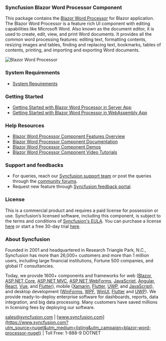 ### Syncfusion Blazor Word Processor Component

This package contains the [Blazor Word Processor](https://www.syncfusion.com/blazor-components/blazor-word-processor?utm_source=nuget&utm_medium=listing&utm_campaign=blazor-word-processor-nuget) for Blazor application. The Blazor Word Processor is a feature rich UI component with editing capabilities like Microsoft Word. Also known as the document editor, it is used to create, edit, view, and print Word documents. It provides all the common word processing features: editing text, formatting contents, resizing images and tables, finding and replacing text, bookmarks, tables of contents, printing, and importing and exporting Word documents.

![Blazor Word Processor](https://raw.githubusercontent.com/SyncfusionExamples/nuget-img/master/blazor/blazor-word-processor.png)

### System Requirements

* [System Requirements](https://blazor.syncfusion.com/documentation/system-requirements?utm_source=nuget&utm_medium=listing&utm_campaign=blazor-word-processor-nuget)

### Getting Started

* [Getting Started with Blazor Word Processor in Server App](https://blazor.syncfusion.com/documentation/document-editor/getting-started/server-side-application?utm_source=nuget&utm_medium=listing&utm_campaign=blazor-word-processor-nuget)
* [Getting Started with Blazor Word Processor in WebAssembly App](https://blazor.syncfusion.com/documentation/document-editor/getting-started/client-side-application?utm_source=nuget&utm_medium=listing&utm_campaign=blazor-word-processor-nuget)

### Help Resources

* [Blazor Word Processor Component Features Overview](https://www.syncfusion.com/blazor-components/blazor-word-processor?utm_source=nuget&utm_medium=listing&utm_campaign=blazor-word-processor-nuget)
* [Blazor Word Processor Component Documentation](https://blazor.syncfusion.com/documentation/document-editor/getting-started/features?utm_source=nuget&utm_medium=listing&utm_campaign=blazor-word-processor-nuget)
* [Blazor Word Processor Component Demos](https://blazor.syncfusion.com/demos/document-editor/default-functionalities?utm_source=nuget&utm_medium=listing&utm_campaign=blazor-word-processor-nuget)
* [Blazor Word Processor Component Video Tutorials](https://www.syncfusion.com/tutorial-videos/blazor/word-processor?utm_source=nuget&utm_medium=listing&utm_campaign=blazor-word-processor-nuget)

### Support and feedbacks

* For queries, reach our [Syncfusion support team](https://www.syncfusion.com/support/directtrac/incidents/newincident?utm_source=nuget&utm_medium=listing&utm_campaign=blazor-word-processor-nuget) or post the queries through the [community forums](https://www.syncfusion.com/forums/blazor-components?utm_source=nuget&utm_medium=listing&utm_campaign=blazor-word-processor-nuget). 
* Request new feature through [Syncfusion feedback portal](https://www.syncfusion.com/feedback/blazor-components?utm_source=nuget&utm_medium=listing&utm_campaign=blazor-word-processor-nuget).

### License

This is a commercial product and requires a paid license for possession or use. Syncfusion’s licensed software, including this component, is subject to the terms and conditions of [Syncfusion's EULA](https://www.syncfusion.com/eula/es/?utm_source=nuget&utm_medium=listing&utm_campaign=blazor-word-processor-nuget). You can purchase a license [here]( https://www.syncfusion.com/sales/products?utm_source=nuget&utm_medium=listing&utm_campaign=blazor-word-processor-nuget) or start a free 30-day trial [here](https://www.syncfusion.com/account/manage-trials/start-trials?utm_source=nuget&utm_medium=listing&utm_campaign=blazor-word-processor-nuget).

### About Syncfusion

Founded in 2001 and headquartered in Research Triangle Park, N.C., Syncfusion has more than 26,000+ customers and more than 1 million users, including large financial institutions, Fortune 500 companies, and global IT consultancies.
 
Today, we provide 1600+ components and frameworks for web ([Blazor](https://www.syncfusion.com/blazor-components?utm_source=nuget&utm_medium=listing&utm_campaign=blazor-word-processor-nuget), [ASP.NET Core](https://www.syncfusion.com/aspnet-core-ui-controls?utm_source=nuget&utm_medium=listing&utm_campaign=blazor-word-processor-nuget), [ASP.NET MVC](https://www.syncfusion.com/aspnet-mvc-ui-controls?utm_source=nuget&utm_medium=listing&utm_campaign=blazor-word-processor-nuget), [ASP.NET WebForms](https://www.syncfusion.com/jquery/aspnet-webforms-ui-controls?utm_source=nuget&utm_medium=listing&utm_campaign=blazor-word-processor-nuget), [JavaScript](https://www.syncfusion.com/javascript-ui-controls?utm_source=nuget&utm_medium=listing&utm_campaign=blazor-word-processor-nuget), [Angular](https://www.syncfusion.com/angular-ui-components?utm_source=nuget&utm_medium=listing&utm_campaign=blazor-word-processor-nuget), [React](https://www.syncfusion.com/react-ui-components?utm_source=nuget&utm_medium=listing&utm_campaign=blazor-word-processor-nuget), [Vue](https://www.syncfusion.com/vue-ui-components?utm_source=nuget&utm_medium=listing&utm_campaign=blazor-word-processor-nuget), and [Flutter](https://www.syncfusion.com/flutter-widgets?utm_source=nuget&utm_medium=listing&utm_campaign=blazor-word-processor-nuget)), mobile ([Xamarin](https://www.syncfusion.com/xamarin-ui-controls?utm_source=nuget&utm_medium=listing&utm_campaign=blazor-word-processor-nuget), [Flutter](https://www.syncfusion.com/flutter-widgets?utm_source=nuget&utm_medium=listing&utm_campaign=blazor-word-processor-nuget), [UWP](https://www.syncfusion.com/uwp-ui-controls?utm_source=nuget&utm_medium=listing&utm_campaign=blazor-word-processor-nuget), and [JavaScript](https://www.syncfusion.com/javascript-ui-controls?utm_source=nuget&utm_medium=listing&utm_campaign=blazor-word-processor-nuget)), and desktop development ([WinForms](https://www.syncfusion.com/winforms-ui-controls?utm_source=nuget&utm_medium=listing&utm_campaign=blazor-word-processor-nuget), [WPF](https://www.syncfusion.com/wpf-controls?utm_source=nuget&utm_medium=listing&utm_campaign=blazor-word-processor-nuget), [WinUI](https://www.syncfusion.com/winui-controls?utm_source=nuget&utm_medium=listing&utm_campaign=blazor-word-processor-nuget), [Flutter](https://www.syncfusion.com/flutter-widgets?utm_source=nuget&utm_medium=listing&utm_campaign=blazor-word-processor-nuget) and [UWP](https://www.syncfusion.com/uwp-ui-controls?utm_source=nuget&utm_medium=listing&utm_campaign=blazor-word-processor-nuget)). We provide ready-to-deploy enterprise software for dashboards, reports, data integration, and big data processing. Many customers have saved millions in licensing fees by deploying our software.

[sales@syncfusion.com](mailto:sales@syncfusion.com?Subject=Syncfusion%20Blazor%20-%20NuGet) | [www.syncfusion.com](https://www.syncfusion.com?utm_source=nuget&utm_medium=listing&utm_campaign=blazor-word-processor-nuget) | Toll Free: 1-888-9 DOTNET